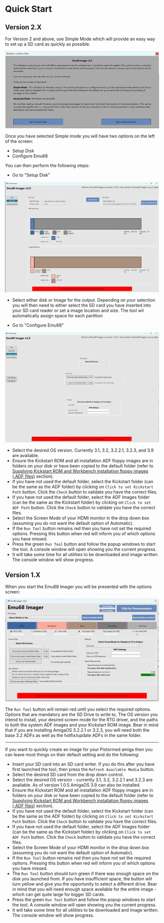 # Quick Start

## Version 2.X

For Version 2 and above, use Simple Mode which will provide an easy way to set up a SD card as quickly as possible. 

![Emu68 Imager Startup Screen](images/Version2/StartupScreen.png)

Once you have selected Simple mode you will have two options on the left of the screen:
- Setup Disk
- Configure Emu68

You can then perform the following steps:
- Go to "Setup Disk"

![Emu68 Imager Setup Disk Screen](images/Version2/SetupDiskSimple.png)

- Select either disk or Image for the output. Depending on your selection you will then need to either select the SD card you have inserted into your SD card reader or set a image location and size. The tool wil automatically assign space for each partition

- Go to "Configure Emu68"

![Emu68 Imager Configure Emu68 Screen](images/Version2/ConfigureEmu68.png)

- Select the desired OS version. Currently 3.1, 3.2, 3.2.2.1, 3.2.3, and 3.9 are available. 
- Ensure the Kickstart ROM and all installation ADF floppy images are in folders on your disk or have been copied to the default folder (refer to [Supplying Kickstart ROM and Workbench installation floppy images (.ADF files)](instructions.md#supplying-kickstart-rom-and-workbench-installation-floppy-images-adf-files) section).
- If you have not used the default folder, select the Kickstart folder (can be the same as the ADF folder) by clicking on `Click to set Kickstart Path` button. Click the `Check` button to validate you have the correct files.
- If you have not used the default folder, select the ADF Images folder (can be the same as the Kickstart folder) by clicking on `Click to set ADF Path` button. Click the `Check` button to validate you have the correct files.
- Select the Screen Mode of your HDMI monitor in the drop down box (assuming you do not want the default option of Automatic).
- If the `Run Tool` button remains red then you have not set the required options. Pressing this button when red will inform you of which options you have missed.
- Press the green `Run Tool` button and follow the popup windows to start the tool. A console window will open showing you the current progress.
- It will take some time for all utilities to be downloaded and image written. The console window will show progress. 

## Version 1.X

When you start the Emu68 Imager you will be presented with the options screen:

![Emu68 Imager Screenshot](images/Version1/screenshot1.png)

The `Run Tool` button will remain red until you select the required options.
Options that are mandatory are the SD Drive to write to, The OS version you intend to install, your desired screen mode for the RTG driver, and the paths to both the system ADF images and your Kickstart ROM image.
Bear in mind that if you are installing AmigaOS 3.2.2.1 or 3.2.3, you will need both the base 3.2 ADFs as well as the hotfix/update ADFs in the same folder.

---

If you want to quickly create an image for your Pistormed amiga then you can leave most things on their default setting and do the following:
- Insert your SD card into an SD card writer. If you do this after you have first launched the tool, then press the `Refresh Available Media` button.
- Select the desired SD card from the drop down control.
- Select the desired OS version - currently 3.1, 3.2, 3.2.2.1 and 3.2.3 are available. As of version 1.0.5 AmigaOS 3.9 can also be installed.
- Ensure the Kickstart ROM and all installation ADF floppy images are in folders on your disk or have been copied to the default folder (refer to [Supplying Kickstart ROM and Workbench installation floppy images (.ADF files)](instructions.md#supplying-kickstart-rom-and-workbench-installation-floppy-images-adf-files) section).
- If you have not used the default folder, select the Kickstart folder (can be the same as the ADF folder) by clicking on `Click to set Kickstart Path` button. Click the `Check` button to validate you have the correct files.
- If you have not used the default folder, select the ADF Images folder (can be the same as the Kickstart folder) by clicking on `Click to set ADF Path` button. Click the `Check` button to validate you have the correct files.
- Select the Screen Mode of your HDMI monitor in the drop down box (assuming you do not want the default option of Automatic).
- If the `Run Tool` button remains red then you have not set the required options. Pressing this button when red will inform you of which options you have missed.
- The `Run Tool` button should turn green if there was enough space on the disk you launched from. If you have insufficient space, the button will turn yellow and give you the opportunity to select a different drive. Bear in mind that you will need enough space available for the entire image - which can get quite large for bigger SD cards.
- Press the green `Run Tool` button and follow the popup windows to start the tool. A console window will open showing you the current progress.
- It will take some time for all utilities to be downloaded and image written. The console window will show progress. 
